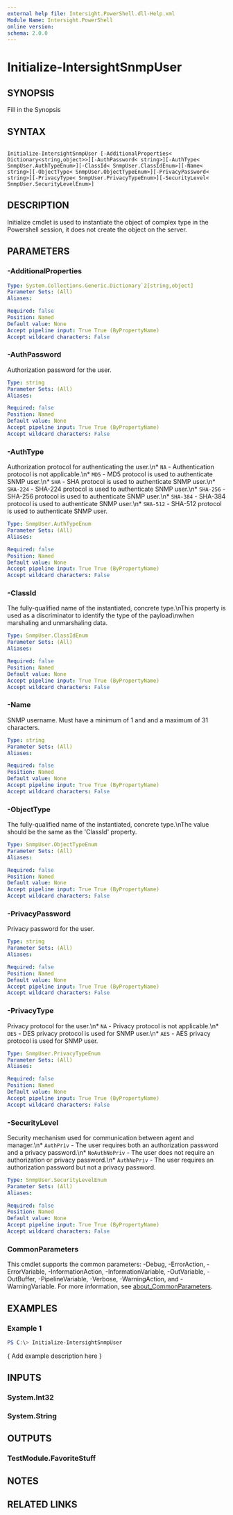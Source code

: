 ```yaml
---
external help file: Intersight.PowerShell.dll-Help.xml
Module Name: Intersight.PowerShell
online version:
schema: 2.0.0
---
```


# Initialize-IntersightSnmpUser

## SYNOPSIS
Fill in the Synopsis

## SYNTAX

```

Initialize-IntersightSnmpUser [-AdditionalProperties< Dictionary<string,object>>][-AuthPassword< string>][-AuthType< SnmpUser.AuthTypeEnum>][-ClassId< SnmpUser.ClassIdEnum>][-Name< string>][-ObjectType< SnmpUser.ObjectTypeEnum>][-PrivacyPassword< string>][-PrivacyType< SnmpUser.PrivacyTypeEnum>][-SecurityLevel< SnmpUser.SecurityLevelEnum>]

```

## DESCRIPTION

Initialize cmdlet is used to instantiate the object of complex type in the Powershell session, it does not create the object on the server.

## PARAMETERS

### -AdditionalProperties


```yaml
Type: System.Collections.Generic.Dictionary`2[string,object]
Parameter Sets: (All)
Aliases:

Required: false
Position: Named
Default value: None
Accept pipeline input: True True (ByPropertyName)
Accept wildcard characters: False
```

### -AuthPassword
Authorization password for the user.

```yaml
Type: string
Parameter Sets: (All)
Aliases:

Required: false
Position: Named
Default value: None
Accept pipeline input: True True (ByPropertyName)
Accept wildcard characters: False
```

### -AuthType
Authorization protocol for authenticating the user.\n* `NA` - Authentication protocol is not applicable.\n* `MD5` - MD5 protocol is used to authenticate SNMP user.\n* `SHA` - SHA protocol is used to authenticate SNMP user.\n* `SHA-224` - SHA-224 protocol is used to authenticate SNMP user.\n* `SHA-256` - SHA-256 protocol is used to authenticate SNMP user.\n* `SHA-384` - SHA-384 protocol is used to authenticate SNMP user.\n* `SHA-512` - SHA-512 protocol is used to authenticate SNMP user.

```yaml
Type: SnmpUser.AuthTypeEnum
Parameter Sets: (All)
Aliases:

Required: false
Position: Named
Default value: None
Accept pipeline input: True True (ByPropertyName)
Accept wildcard characters: False
```

### -ClassId
The fully-qualified name of the instantiated, concrete type.\nThis property is used as a discriminator to identify the type of the payload\nwhen marshaling and unmarshaling data.

```yaml
Type: SnmpUser.ClassIdEnum
Parameter Sets: (All)
Aliases:

Required: false
Position: Named
Default value: None
Accept pipeline input: True True (ByPropertyName)
Accept wildcard characters: False
```

### -Name
SNMP username. Must have a minimum of 1 and and a maximum of 31 characters.

```yaml
Type: string
Parameter Sets: (All)
Aliases:

Required: false
Position: Named
Default value: None
Accept pipeline input: True True (ByPropertyName)
Accept wildcard characters: False
```

### -ObjectType
The fully-qualified name of the instantiated, concrete type.\nThe value should be the same as the &apos;ClassId&apos; property.

```yaml
Type: SnmpUser.ObjectTypeEnum
Parameter Sets: (All)
Aliases:

Required: false
Position: Named
Default value: None
Accept pipeline input: True True (ByPropertyName)
Accept wildcard characters: False
```

### -PrivacyPassword
Privacy password for the user.

```yaml
Type: string
Parameter Sets: (All)
Aliases:

Required: false
Position: Named
Default value: None
Accept pipeline input: True True (ByPropertyName)
Accept wildcard characters: False
```

### -PrivacyType
Privacy protocol for the user.\n* `NA` - Privacy protocol is not applicable.\n* `DES` - DES privacy protocol is used for SNMP user.\n* `AES` - AES privacy protocol is used for SNMP user.

```yaml
Type: SnmpUser.PrivacyTypeEnum
Parameter Sets: (All)
Aliases:

Required: false
Position: Named
Default value: None
Accept pipeline input: True True (ByPropertyName)
Accept wildcard characters: False
```

### -SecurityLevel
Security mechanism used for communication between agent and manager.\n* `AuthPriv` - The user requires both an authorization password and a privacy password.\n* `NoAuthNoPriv` - The user does not require an authorization or privacy password.\n* `AuthNoPriv` - The user requires an authorization password but not a privacy password.

```yaml
Type: SnmpUser.SecurityLevelEnum
Parameter Sets: (All)
Aliases:

Required: false
Position: Named
Default value: None
Accept pipeline input: True True (ByPropertyName)
Accept wildcard characters: False
```


### CommonParameters
This cmdlet supports the common parameters: -Debug, -ErrorAction, -ErrorVariable, -InformationAction, -InformationVariable, -OutVariable, -OutBuffer, -PipelineVariable, -Verbose, -WarningAction, and -WarningVariable. For more information, see [about_CommonParameters](http://go.microsoft.com/fwlink/?LinkID=113216).

## EXAMPLES

### Example 1
```powershell
PS C:\> Initialize-IntersightSnmpUser
```

{ Add example description here }

## INPUTS

### System.Int32

### System.String

## OUTPUTS

### TestModule.FavoriteStuff

## NOTES

## RELATED LINKS
